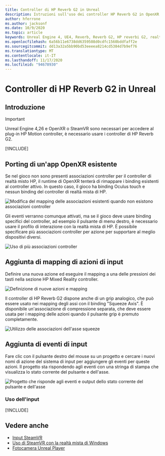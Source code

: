 ```yaml
---
title: Controller di HP Reverb G2 in Unreal
description: Istruzioni sull'uso dei controller HP Reverb G2 in OpenXR e SteamVR
author: hferrone
ms.author: jacksonf
ms.date: 10/9/2020
ms.topic: article
keywords: Unreal Engine 4, UE4, Reverb, Reverb G2, HP reverbi G2, realtà mista, sviluppo, controller di movimento, input utente, funzionalità, nuovo progetto, emulatore, documentazione, guide, funzionalità, ologrammi, sviluppo di giochi, cuffie per realtà mista, headset di realtà mista, auricolare della realtà virtuale
ms.openlocfilehash: 6a56b11e6738dd6359508d0cdfc1560bddfaff2e
ms.sourcegitcommit: dd13a32a5bb90bd53eeeea8214cd5384d7b9ef76
ms.translationtype: MT
ms.contentlocale: it-IT
ms.lasthandoff: 11/17/2020
ms.locfileid: "94678930"
---
```

# <a name="hp-reverb-g2-controllers-in-unreal"></a>Controller di HP Reverb G2 in Unreal 

## <a name="getting-started"></a>Introduzione

> [!IMPORTANT]
> Unreal Engine 4,26 e OpenXR o SteamVR sono necessari per accedere al plug-in HP Motion controller, è necessario usare i controller di HP Reverb G2.

[!INCLUDE[](includes/tabs-g2-controllers-in-unreal.md)]

## <a name="porting-an-existing-openxr-app"></a>Porting di un'app OpenXR esistente 

Se nel gioco non sono presenti associazioni controller per il controller di realtà misto HP, il runtime di OpenXR tenterà di rimappare i binding esistenti al controller attivo.  In questo caso, il gioco ha binding Oculus touch e nessun binding del controller di realtà mista di HP.

![Modifica del mapping delle associazioni esistenti quando non esistono associazioni controller](images/reverb-g2-img-04.png)

Gli eventi verranno comunque attivati, ma se il gioco deve usare binding specifici del controller, ad esempio il pulsante di menu destro, è necessario usare il profilo di interazione con la realtà mista di HP.  È possibile specificare più associazioni controller per azione per supportare al meglio dispositivi diversi.
   
![Uso di più associazioni controller](images/reverb-g2-img-05.png)

## <a name="adding-input-action-mappings"></a>Aggiunta di mapping di azioni di input 

Definire una nuova azione ed eseguire il mapping a una delle pressioni dei tasti nella sezione HP Mixed Reality controller.

![Definizione di nuove azioni e mapping](images/reverb-g2-img-02.png)

Il controller di HP Reverb G2 dispone anche di un grip analogico, che può essere usato nei mapping degli assi con il binding "Squeeze Axis".  È disponibile un'associazione di compressione separata, che deve essere usata per i mapping delle azioni quando il pulsante grip è premuto completamente. 

![Utilizzo delle associazioni dell'asse squeeze](images/reverb-g2-img-03.png)

## <a name="adding-input-events"></a>Aggiunta di eventi di input

Fare clic con il pulsante destro del mouse su un progetto e cercare i nuovi nomi di azione del sistema di input per aggiungere gli eventi per queste azioni.  Il progetto sta rispondendo agli eventi con una stringa di stampa che visualizza lo stato corrente del pulsante e dell'asse.

![Progetto che risponde agli eventi e output dello stato corrente del pulsante e dell'asse](images/reverb-g2-img-06.png)

### <a name="using-input"></a>Uso dell'input 

[!INCLUDE[](includes/tabs-g2-controller-mapping-in-unreal.md)]

## <a name="see-also"></a>Vedere anche
* [Input SteamVR](https://docs.unrealengine.com/Platforms/VR/SteamVR/HowTo/SteamVRInput/index.html)
* [Uso di SteamVR con la realtà mista di Windows](https://docs.microsoft.com/windows/mixed-reality/enthusiast-guide/using-steamvr-with-windows-mixed-reality)
* [Fotocamera Unreal Player](https://docs.unrealengine.com/Programming/Tutorials/PlayerCamera/3/index.html)